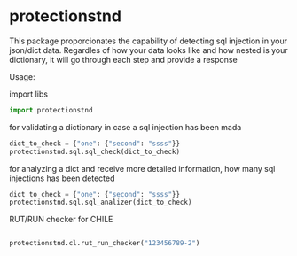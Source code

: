 # protectionstnd

This package proporcionates the capability of detecting sql injection in your json/dict data.
Regardles of how your data looks like and how nested is your dictionary, it will go through 
each step and provide a response

Usage:

import libs

```python 
import protectionstnd
```

for validating a dictionary in case a sql injection has been mada

```python 
dict_to_check = {"one": {"second": "ssss"}}
protectionstnd.sql.sql_check(dict_to_check)
```

for analyzing a dict and receive more detailed information, how many sql injections has been detected
```python 
dict_to_check = {"one": {"second": "ssss"}}
protectionstnd.sql.sql_analizer(dict_to_check)
```

RUT/RUN checker for CHILE
```python 

protectionstnd.cl.rut_run_checker("123456789-2")
```